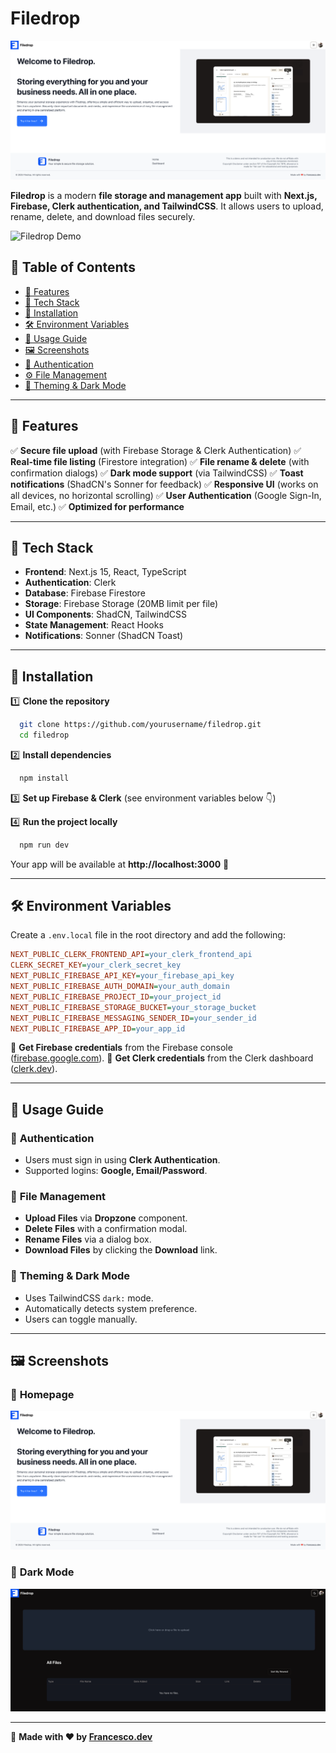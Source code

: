 # Filedrop

![Filedrop Banner](./public/Screenshot%202025-03-04%20at%2014.15.51.png)

**Filedrop** is a modern **file storage and management app** built with **Next.js, Firebase, Clerk authentication, and TailwindCSS**. It allows users to upload, rename, delete, and download files securely.

![Filedrop Demo](https://filedrop-nu.vercel.app/)

## 📜 Table of Contents

- [🚀 Features](#-features)
- [📂 Tech Stack](#-tech-stack)
- [🔧 Installation](#-installation)
- [🛠️ Environment Variables](#-environment-variables)
- [📖 Usage Guide](#-usage-guide)
- [🖼️ Screenshots](#-screenshots)
- [🔐 Authentication](#-authentication)
- [⚙️ File Management](#-file-management)
- [🎨 Theming & Dark Mode](#-theming--dark-mode)

---

## 🚀 Features
✅ **Secure file upload** (with Firebase Storage & Clerk Authentication)
✅ **Real-time file listing** (Firestore integration)
✅ **File rename & delete** (with confirmation dialogs)
✅ **Dark mode support** (via TailwindCSS)
✅ **Toast notifications** (ShadCN's Sonner for feedback)
✅ **Responsive UI** (works on all devices, no horizontal scrolling)
✅ **User Authentication** (Google Sign-In, Email, etc.)
✅ **Optimized for performance**

---

## 📂 Tech Stack

- **Frontend**: Next.js 15, React, TypeScript
- **Authentication**: Clerk
- **Database**: Firebase Firestore
- **Storage**: Firebase Storage (20MB limit per file)
- **UI Components**: ShadCN, TailwindCSS
- **State Management**: React Hooks
- **Notifications**: Sonner (ShadCN Toast)

---

## 🔧 Installation

1️⃣ **Clone the repository**
```bash
  git clone https://github.com/yourusername/filedrop.git
  cd filedrop
```

2️⃣ **Install dependencies**
```bash
  npm install
```

3️⃣ **Set up Firebase & Clerk** (see environment variables below 👇)

4️⃣ **Run the project locally**
```bash
  npm run dev
```

Your app will be available at **http://localhost:3000** 🎉

---

## 🛠️ Environment Variables

Create a `.env.local` file in the root directory and add the following:

```ini
NEXT_PUBLIC_CLERK_FRONTEND_API=your_clerk_frontend_api
CLERK_SECRET_KEY=your_clerk_secret_key
NEXT_PUBLIC_FIREBASE_API_KEY=your_firebase_api_key
NEXT_PUBLIC_FIREBASE_AUTH_DOMAIN=your_auth_domain
NEXT_PUBLIC_FIREBASE_PROJECT_ID=your_project_id
NEXT_PUBLIC_FIREBASE_STORAGE_BUCKET=your_storage_bucket
NEXT_PUBLIC_FIREBASE_MESSAGING_SENDER_ID=your_sender_id
NEXT_PUBLIC_FIREBASE_APP_ID=your_app_id
```

🔹 **Get Firebase credentials** from the Firebase console ([firebase.google.com](https://firebase.google.com/)).
🔹 **Get Clerk credentials** from the Clerk dashboard ([clerk.dev](https://clerk.dev/)).

---

## 📖 Usage Guide

### 🔐 **Authentication**
- Users must sign in using **Clerk Authentication**.
- Supported logins: **Google, Email/Password**.

### 📂 **File Management**
- **Upload Files** via **Dropzone** component.
- **Delete Files** with a confirmation modal.
- **Rename Files** via a dialog box.
- **Download Files** by clicking the **Download** link.

### 🎨 **Theming & Dark Mode**
- Uses TailwindCSS `dark:` mode.
- Automatically detects system preference.
- Users can toggle manually.

---

## 🖼️ Screenshots

### 📌 **Homepage**
![Homepage Screenshot](./public/Screenshot%202025-03-04%20at%2014.15.51.png)

### 📌 **Dark Mode**
![Dark Mode Screenshot](./public/Screenshot%202025-03-04%20at%2014.16.16.png)

---

📢 **Made with ❤️ by [Francesco.dev](https://francescovurchio-dev.netlify.app/)**

